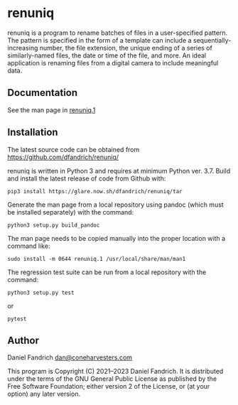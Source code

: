 # renuniq

renuniq is a program to rename batches of files in a user-specified
pattern. The pattern is specified in the form of a template can include a
sequentially-increasing number, the file extension, the unique ending of a
series of similarly-named files, the date or time of the file, and more. An
ideal application is renaming files from a digital camera to include meaningful
data.

## Documentation

See the man page in [renuniq.1](renuniq.1.md)

## Installation

The latest source code can be obtained from
https://github.com/dfandrich/renuniq/

renuniq is written in Python 3 and requires at minimum Python ver. 3.7.  Build
and install the latest release of code from Github with:

    pip3 install https://glare.now.sh/dfandrich/renuniq/tar

Generate the man page from a local repository using pandoc (which must be
installed separately) with the command:

    python3 setup.py build_pandoc

The man page needs to be copied manually into the proper location with a
command like:

    sudo install -m 0644 renuniq.1 /usr/local/share/man/man1

The regression test suite can be run from a local repository with the command:

    python3 setup.py test

or

    pytest

## Author

Daniel Fandrich <dan@coneharvesters.com>

This program is Copyright (C) 2021–2023 Daniel Fandrich. It is distributed
under the terms of the GNU General Public License as published by the Free
Software Foundation; either version 2 of the License, or (at your option) any
later version.
